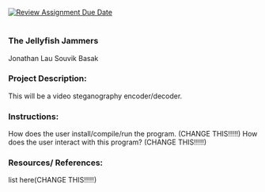 [![Review Assignment Due Date](https://classroom.github.com/assets/deadline-readme-button-22041afd0340ce965d47ae6ef1cefeee28c7c493a6346c4f15d667ab976d596c.svg)](https://classroom.github.com/a/am3xLbu5)
# 
 
### The Jellyfish Jammers

Jonathan Lau
Souvik Basak
       
### Project Description:

This will be a video steganography encoder/decoder.
  
### Instructions:

How does the user install/compile/run the program. (CHANGE THIS!!!!!)
How does the user interact with this program? (CHANGE THIS!!!!!)

### Resources/ References:

list here(CHANGE THIS!!!!!)

